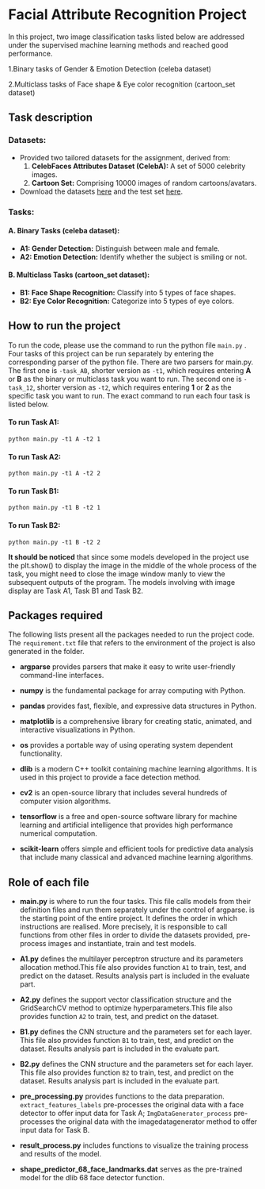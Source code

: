 # Facial Attribute Recognition Project
In this project, two image classification tasks listed below are addressed under the supervised machine learning methods and reached good performance. 

1.Binary tasks of Gender &amp; Emotion Detection (celeba dataset) 

2.Multiclass tasks of Face shape &amp; Eye color recognition (cartoon_set dataset)

## Task description

### Datasets:
- Provided two tailored datasets for the assignment, derived from:
  1. **CelebFaces Attributes Dataset (CelebA):** A set of 5000 celebrity images.
  2. **Cartoon Set:** Comprising 10000 images of random cartoons/avatars.
- Download the datasets [here](https://bit.ly/dataset_AMLS_22-23) and the test set [here](https://bit.ly/dataset_AMLS_22-23_test).

### Tasks:
#### A. Binary Tasks (celeba dataset):
  - **A1: Gender Detection:** Distinguish between male and female.
  - **A2: Emotion Detection:** Identify whether the subject is smiling or not.

#### B. Multiclass Tasks (cartoon_set dataset):
  - **B1: Face Shape Recognition:** Classify into 5 types of face shapes.
  - **B2: Eye Color Recognition:** Categorize into 5 types of eye colors.



## How to run the project

To run the code, please use the command to run the python file `main.py` .
Four tasks of this project can be run separately by entering the corresponding parser of the python file.
There are two parsers for main.py. The first one is `-task_AB`, shorter version as `-t1`, which requires entering **A** or **B** as the binary or multiclass task you want to run.
The second one is `-task_12`, shorter version as `-t2`, which requires entering **1** or **2** as the specific task you want to run.
The exact command to run each four task is listed below.

#### To run Task A1:
```python main.py -t1 A -t2 1```

#### To run Task A2:
```python main.py -t1 A -t2 2```

#### To run Task B1:
```python main.py -t1 B -t2 1```

#### To run Task B2:
```python main.py -t1 B -t2 2```

**It should be noticed**
that since some models developed in the project use the plt.show() to display the image in the middle of the whole process of the task, you might need to close the image window manly to view the subsequent outputs of the program.
The models involving with image display are Task A1, Task B1 and Task B2.


## Packages required

The following lists present all the packages needed to run the project code.
The `requirement.txt` file that refers to the environment of the  project is also generated in the folder.


- **argparse** provides parsers that make it easy to write user-friendly command-line interfaces.

- **numpy** is the fundamental package for array computing with Python.

- **pandas** provides fast, flexible, and expressive data structures in Python.

- **matplotlib** is a comprehensive library for creating static, animated, and interactive visualizations in Python.

- **os** provides a portable way of using operating system dependent functionality.

- **dlib** is a modern C++ toolkit containing machine learning algorithms. It is used in this project to provide a face detection method.

- **cv2** is an open-source library that includes several hundreds of computer vision algorithms.

- **tensorflow** is a free and open-source software library for machine learning and artificial intelligence that provides high performance numerical computation.

- **scikit-learn** offers simple and efficient tools for predictive data analysis that include many classical and advanced machine learning algorithms.

## Role of each file

 - **main.py** is where to run the four tasks. This file calls models from their definition files  and run them separately under the control of argparse.
is the starting point of the entire project. It defines the order in which instructions are realised. More precisely, it is responsible to call functions from other files in order to divide the datasets provided, pre-process images and instantiate, train and test models.

 - **A1.py** defines the multilayer perceptron structure and its parameters allocation method.This file also provides function `A1` to train, test, and predict on the dataset. Results analysis part is included in the evaluate part.

 - **A2.py** defines the support vector classification structure and the GridSearchCV method to optimize hyperparameters.This file also provides function `A2` to train, test, and predict on the dataset. 

 - **B1.py** defines the CNN structure and the parameters set for each layer. This file also provides function `B1` to train, test, and predict on the dataset. Results analysis part is included in the evaluate part.

 - **B2.py** defines the CNN structure and the parameters set for each layer. This file also provides function `B2` to train, test, and predict on the dataset. Results analysis part is included in the evaluate part.

 - **pre_processing.py** provides functions to the data preparation. `extract_features_labels` pre-processes the original data with a face detector to offer input data for Task A; `ImgDataGenerator_process` pre-processes the original data with the imagedatagenerator method to offer input data for Task B. 

 - **result_process.py** includes functions to visualize the training process and results of the model.

 - **shape_predictor_68_face_landmarks.dat** serves as the pre-trained model for the dlib 68 face detector function.

